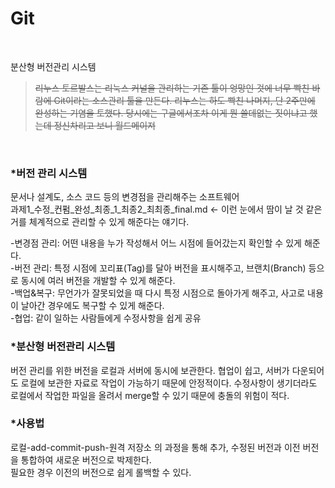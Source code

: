 # Git
<br>

분산형 버전관리 시스템

> ~~리누스 토르발스는 리눅스 커널을 관리하는 기존 툴이 엉망인 것에 너무 빡친 바람에 Git이라는 소스관리 툴을 만든다. 리누스는 하도 빡친 나머지, 단 2주만에 완성하는 기염을 토했다. 당시에는 구글에서조차 이게 뭔 쓸데없는 짓이냐고 했는데 정신차리고 보니 월드메이져~~
<br>

### **\*버전 관리 시스템**

문서나 설계도, 소스 코드 등의 변경점을 관리해주는 소프트웨어\
과제1_수정_컨펌_완성_최종_1_최종2_최최종_final.md <- 이런 눈에서 땀이 날 것 같은 거를 체계적으로 관리할 수 있게 해준다는 얘기다.

-변경점 관리: 어떤 내용을 누가 작성해서 어느 시점에 들어갔는지 확인할 수 있게 해준다.\
-버전 관리: 특정 시점에 꼬리표(Tag)를 달아 버전을 표시해주고, 브랜치(Branch) 등으로 동시에 여러 버전을 개발할 수 있게 해준다.\
-백업&복구: 무언가가 잘못되었을 때 다시 특정 시점으로 돌아가게 해주고, 사고로 내용이 날아간 경우에도 복구할 수 있게 해준다.\
-협업: 같이 일하는 사람들에게 수정사항을 쉽게 공유


### **\*분산형 버전관리 시스템**

버전 관리를 위한 버전을 로컬과 서버에 동시에 보관한다. 협업이 쉽고, 서버가 다운되어도 로컬에 보관한 자료로 작업이 가능하기 때문에 안정적이다. 수정사항이 생기더라도 로컬에서 작업한 파일을 올려서 merge할 수 있기 때문에 충돌의 위험이 적다.


### **\*사용법**

로컬-add-commit-push-원격 저장소 의 과정을 통해 추가, 수정된 버전과 이전 버전을 통합하여 새로운 버전으로 박제한다.\
필요한 경우 이전의 버전으로 쉽게 롤백할 수 있다.